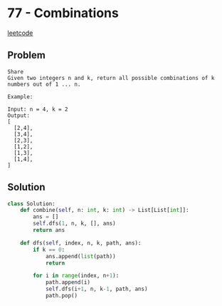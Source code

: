 # 77 - Combinations

[leetcode](https://leetcode.com/problems/combination-sum-ii/)

## Problem

    Share
    Given two integers n and k, return all possible combinations of k numbers out of 1 ... n.
    
    Example:
    
    Input: n = 4, k = 2
    Output:
    [
      [2,4],
      [3,4],
      [2,3],
      [1,2],
      [1,3],
      [1,4],
    ]

## Solution

```python
class Solution:
    def combine(self, n: int, k: int) -> List[List[int]]:
        ans = []
        self.dfs(1, n, k, [], ans)
        return ans

    def dfs(self, index, n, k, path, ans):
        if k == 0:
            ans.append(list(path))
            return

        for i in range(index, n+1):
            path.append(i)
            self.dfs(i+1, n, k-1, path, ans)
            path.pop()

```
